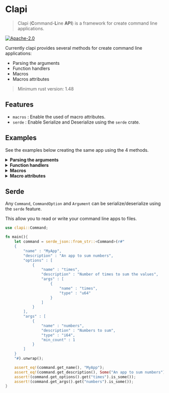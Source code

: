 # Clapi

> Clapi (**C**ommand-**L**ine **API**) is a framework for create command line applications.

[![Apache-2.0]][license]

[Apache-2.0]: https://img.shields.io/badge/LICENSE-Apache--2.0-blue
[license]: https://github.com/Neo-Ciber94/clapi-rs/blob/master/LICENSE

Currently clapi provides several methods for create command line applications:

- Parsing the arguments
- Function handlers
- Macros
- Macros attributes

> Minimum rust version: 1.48

## Features
- `macros` : Enable the used of macro attributes.
- `serde` : Enable Serialize and Deserialize using the `serde` crate.

## Examples

See the examples below creating the same app using the 4 methods.

<details>
<summary><strong>Parsing the arguments</strong></summary>

```rust
use clapi::{Command, CommandOption, Argument, Parser, Context};
use clapi::help::{DefaultHelp, HelpKind, Help, Buffer};
use clapi::validator::parse_validator;

let command = Command::root()
    .option(CommandOption::new("version").alias("v"))
    .subcommand(Command::new("repeat")
        .arg(Argument::one_or_more("values"))
        .option(CommandOption::new("times").alias("t")
            .arg(Argument::new("times")
                .validator(parse_validator::<u64>())
                .default(1))));

let context = Context::new(command);
let result = Parser::new(&context)
                .parse(std::env::args().skip(1))
                .expect("unexpected error");

if result.contains_option("version") {
    println!("MyApp 1.0");
    return;
}

if result.command().get_name() == "repeat" {
    let times = result.get_option_arg("times")
        .unwrap()
        .convert::<u64>()
        .unwrap();

    let values = result.arg().unwrap()
        .convert_all::<String>()
        .expect("error")
        .join(" ");

    for _ in 0..times {
        println!("{}", values);
    }
} else {
    // Fallthrough
    static HELP : DefaultHelp = DefaultHelp(HelpKind::Any);

    let mut buffer = Buffer::new();
    HELP.help(&mut buffer, &context, result.command()).unwrap();
    println!("{}", buffer);
}
```
</details>


<details>
    <summary>
        <strong>Function handlers</strong>
    </summary>

```rust
use clapi::validator::parse_validator;
use clapi::{Argument, Command, CommandLine, CommandOption};

fn main() -> clapi::Result<()> {
    let command = Command::root()
        .option(CommandOption::new("version").alias("v"))
        .handler(|opts, _args| {
            if opts.contains("version") {
                println!("MyApp 1.0");
            }
            Ok(())
     })
     .subcommand(
         Command::new("repeat")
            .arg(Argument::one_or_more("values"))
            .option(
                CommandOption::new("times").alias("t").arg(
                    Argument::new("times")
                        .validator(parse_validator::<u64>())
                        .default(1),
                ),
            )
            .handler(|opts, args| {
                let times = opts.get_arg("times").unwrap().convert::<u64>()?;
                let values = args
                    .get("values")
                    .unwrap()
                    .convert_all::<String>()?
                    .join(" ");

                for _ in 0..times {
                    println!("{}", values);
                }
                Ok(())
            }),
    );

 CommandLine::new(command)
    .use_default_suggestions()
    .use_default_help()
    .run()
}
```
</details>

<details>
    <summary>
        <strong>Macros</strong>
    </summary>

```rust
fn main() -> clapi::Result<()> {
    let cli = clapi::app!{ =>
        (@option version => (alias => "v"))
        (handler () => println!("MyApp 1.0"))
        (@subcommand repeat =>
            (@arg values => (count => 1..))
            (@option times =>
                (alias => "t")
                (@arg times =>
                    (type => u64)
                    (default => 1)
                    (count => 1)
                )
            )
            (handler (times: u64, ...values: Vec<String>) => {
                let values = values.join(" ");
                for _ in 0..times {
                    println!("{}", values);
                }
            })
        )
    };

    cli.use_default_help()
       .use_default_suggestions()
       .run()
}
```
</details>

<details>
    <summary>
        <strong>Macro attributes</strong>
    </summary>

Requires `macros` feature enable.

```rust
use clapi::macros::*;

#[command(version=1.0)]
fn main(){ }

#[subcommand]
#[option(times, alias="t", default=1)]
#[arg(values, min=1)]
fn repeat(times: u32, values: Vec<String>){
    let values = values.join(" ");
    for _ in 0..times {
        println!("{}", values);
    }
}
```
</details>

## Serde

Any `Command`, `CommandOption` and `Argument` can be serialize/deserialize using the `serde` feature.

This allow you to read or write your command line apps to files.

```rust
use clapi::Command;

fn main(){
    let command = serde_json::from_str::<Command>(r#"
    {
        "name" : "MyApp",
        "description" : "An app to sum numbers",
        "options" : [
            {
                "name" : "times",
                "description" : "Number of times to sum the values",
                "args" : [
                    {
                        "name" : "times",
                        "type" : "u64"
                    }
                ]
            }
        ],
        "args" : [
            {
                "name" : "numbers",
                "description" : "Numbers to sum",
                "type" : "i64",
                "min_count" : 1
            }
        ]
    }
    "#).unwrap();

    assert_eq!(command.get_name(), "MyApp");
    assert_eq!(command.get_description(), Some("An app to sum numbers"));
    assert!(command.get_options().get("times").is_some());
    assert!(command.get_args().get("numbers").is_some());
}
```